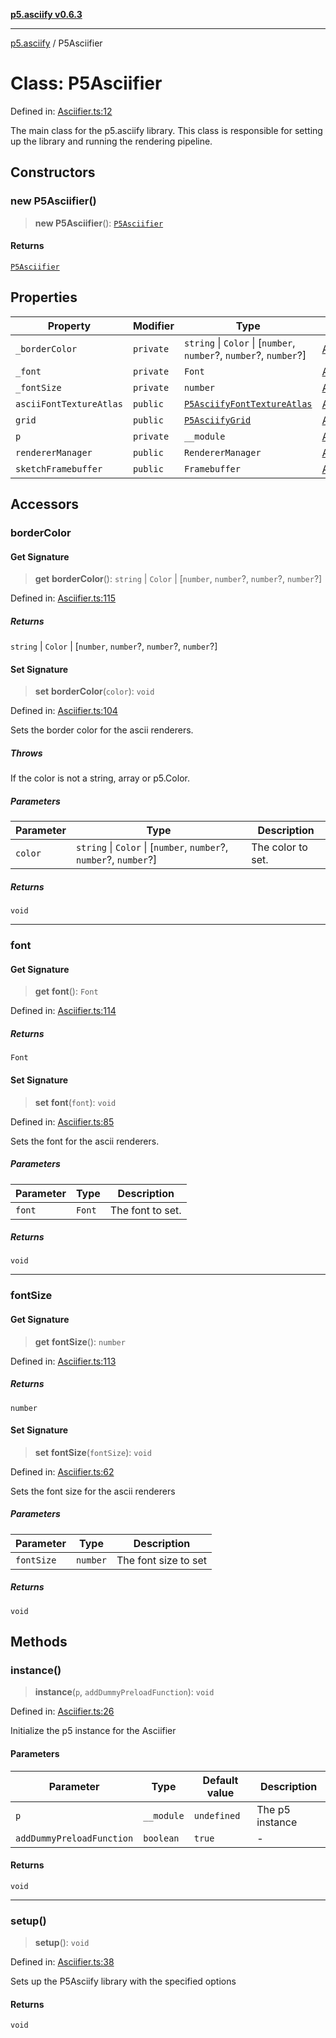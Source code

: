 [**p5.asciify v0.6.3**](../README.md)

***

[p5.asciify](../globals.md) / P5Asciifier

# Class: P5Asciifier

Defined in: [Asciifier.ts:12](https://github.com/humanbydefinition/p5-asciify/blob/ecf3ab49b0f144d9020858d3878209d2aa3db50e/src/lib/Asciifier.ts#L12)

The main class for the p5.asciify library. This class is responsible for setting up the library and running the rendering pipeline.

## Constructors

### new P5Asciifier()

> **new P5Asciifier**(): [`P5Asciifier`](P5Asciifier.md)

#### Returns

[`P5Asciifier`](P5Asciifier.md)

## Properties

| Property | Modifier | Type | Defined in |
| ------ | ------ | ------ | ------ |
| <a id="_bordercolor"></a> `_borderColor` | `private` | `string` \| `Color` \| \[`number`, `number`?, `number`?, `number`?\] | [Asciifier.ts:13](https://github.com/humanbydefinition/p5-asciify/blob/ecf3ab49b0f144d9020858d3878209d2aa3db50e/src/lib/Asciifier.ts#L13) |
| <a id="_font"></a> `_font` | `private` | `Font` | [Asciifier.ts:16](https://github.com/humanbydefinition/p5-asciify/blob/ecf3ab49b0f144d9020858d3878209d2aa3db50e/src/lib/Asciifier.ts#L16) |
| <a id="_fontsize"></a> `_fontSize` | `private` | `number` | [Asciifier.ts:14](https://github.com/humanbydefinition/p5-asciify/blob/ecf3ab49b0f144d9020858d3878209d2aa3db50e/src/lib/Asciifier.ts#L14) |
| <a id="asciifonttextureatlas"></a> `asciiFontTextureAtlas` | `public` | [`P5AsciifyFontTextureAtlas`](P5AsciifyFontTextureAtlas.md) | [Asciifier.ts:18](https://github.com/humanbydefinition/p5-asciify/blob/ecf3ab49b0f144d9020858d3878209d2aa3db50e/src/lib/Asciifier.ts#L18) |
| <a id="grid"></a> `grid` | `public` | [`P5AsciifyGrid`](P5AsciifyGrid.md) | [Asciifier.ts:19](https://github.com/humanbydefinition/p5-asciify/blob/ecf3ab49b0f144d9020858d3878209d2aa3db50e/src/lib/Asciifier.ts#L19) |
| <a id="p"></a> `p` | `private` | `__module` | [Asciifier.ts:17](https://github.com/humanbydefinition/p5-asciify/blob/ecf3ab49b0f144d9020858d3878209d2aa3db50e/src/lib/Asciifier.ts#L17) |
| <a id="renderermanager"></a> `rendererManager` | `public` | `RendererManager` | [Asciifier.ts:15](https://github.com/humanbydefinition/p5-asciify/blob/ecf3ab49b0f144d9020858d3878209d2aa3db50e/src/lib/Asciifier.ts#L15) |
| <a id="sketchframebuffer"></a> `sketchFramebuffer` | `public` | `Framebuffer` | [Asciifier.ts:20](https://github.com/humanbydefinition/p5-asciify/blob/ecf3ab49b0f144d9020858d3878209d2aa3db50e/src/lib/Asciifier.ts#L20) |

## Accessors

### borderColor

#### Get Signature

> **get** **borderColor**(): `string` \| `Color` \| \[`number`, `number`?, `number`?, `number`?\]

Defined in: [Asciifier.ts:115](https://github.com/humanbydefinition/p5-asciify/blob/ecf3ab49b0f144d9020858d3878209d2aa3db50e/src/lib/Asciifier.ts#L115)

##### Returns

`string` \| `Color` \| \[`number`, `number`?, `number`?, `number`?\]

#### Set Signature

> **set** **borderColor**(`color`): `void`

Defined in: [Asciifier.ts:104](https://github.com/humanbydefinition/p5-asciify/blob/ecf3ab49b0f144d9020858d3878209d2aa3db50e/src/lib/Asciifier.ts#L104)

Sets the border color for the ascii renderers.

##### Throws

If the color is not a string, array or p5.Color.

##### Parameters

| Parameter | Type | Description |
| ------ | ------ | ------ |
| `color` | `string` \| `Color` \| \[`number`, `number`?, `number`?, `number`?\] | The color to set. |

##### Returns

`void`

***

### font

#### Get Signature

> **get** **font**(): `Font`

Defined in: [Asciifier.ts:114](https://github.com/humanbydefinition/p5-asciify/blob/ecf3ab49b0f144d9020858d3878209d2aa3db50e/src/lib/Asciifier.ts#L114)

##### Returns

`Font`

#### Set Signature

> **set** **font**(`font`): `void`

Defined in: [Asciifier.ts:85](https://github.com/humanbydefinition/p5-asciify/blob/ecf3ab49b0f144d9020858d3878209d2aa3db50e/src/lib/Asciifier.ts#L85)

Sets the font for the ascii renderers.

##### Parameters

| Parameter | Type | Description |
| ------ | ------ | ------ |
| `font` | `Font` | The font to set. |

##### Returns

`void`

***

### fontSize

#### Get Signature

> **get** **fontSize**(): `number`

Defined in: [Asciifier.ts:113](https://github.com/humanbydefinition/p5-asciify/blob/ecf3ab49b0f144d9020858d3878209d2aa3db50e/src/lib/Asciifier.ts#L113)

##### Returns

`number`

#### Set Signature

> **set** **fontSize**(`fontSize`): `void`

Defined in: [Asciifier.ts:62](https://github.com/humanbydefinition/p5-asciify/blob/ecf3ab49b0f144d9020858d3878209d2aa3db50e/src/lib/Asciifier.ts#L62)

Sets the font size for the ascii renderers

##### Parameters

| Parameter | Type | Description |
| ------ | ------ | ------ |
| `fontSize` | `number` | The font size to set |

##### Returns

`void`

## Methods

### instance()

> **instance**(`p`, `addDummyPreloadFunction`): `void`

Defined in: [Asciifier.ts:26](https://github.com/humanbydefinition/p5-asciify/blob/ecf3ab49b0f144d9020858d3878209d2aa3db50e/src/lib/Asciifier.ts#L26)

Initialize the p5 instance for the Asciifier

#### Parameters

| Parameter | Type | Default value | Description |
| ------ | ------ | ------ | ------ |
| `p` | `__module` | `undefined` | The p5 instance |
| `addDummyPreloadFunction` | `boolean` | `true` | - |

#### Returns

`void`

***

### setup()

> **setup**(): `void`

Defined in: [Asciifier.ts:38](https://github.com/humanbydefinition/p5-asciify/blob/ecf3ab49b0f144d9020858d3878209d2aa3db50e/src/lib/Asciifier.ts#L38)

Sets up the P5Asciify library with the specified options

#### Returns

`void`
